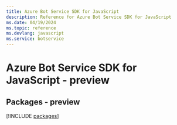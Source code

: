 ```yaml
---
title: Azure Bot Service SDK for JavaScript
description: Reference for Azure Bot Service SDK for JavaScript
ms.date: 04/19/2024
ms.topic: reference
ms.devlang: javascript
ms.service: botservice
---
```

# Azure Bot Service SDK for JavaScript - preview
## Packages - preview
[!INCLUDE [packages](bot-service-index.md)]